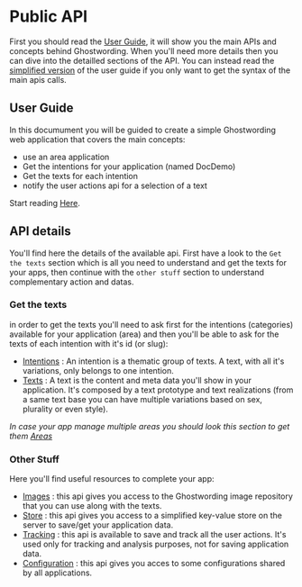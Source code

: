 # Public API

First you should read the [User Guide](UserGuide/user_guide.md), it will show you the main APIs 
and concepts behind Ghostwording. When you'll need more details then you can dive into
the detailled sections of the API. You can instead read the [simplified version](UserGuide/user_guide_simple.md) of the user guide if you only want to get the syntax of the main apis calls.

## User Guide

In this documument you will be guided to create a simple Ghostwording web application
that covers the main concepts:

  * use an area application
  * Get the intentions for your application (named DocDemo)
  * Get the texts for each intention
  * notify the user actions api for a selection of a text

Start reading [Here](UserGuide/user_guide.md).

## API details

You'll find here the details of the available api. First have a look to the `Get the texts` section which is all you need to 
understand and get the texts for your apps, then continue with the `other stuff` section to understand complementary action and datas.

### Get the texts 

in order to get the texts you'll need to ask first for the intentions (categories) available for your application (area) and then you'll be able to ask for the texts of each intention with it's id (or slug):

- [Intentions](Sections/intention.md) : An intention is a thematic group of texts. A 
text, with all it's variations, only belongs to one intention.
- [Texts](Sections/texts.md) : A text is the content and meta data you'll 
show in your application. It's composed by a text prototype and text realizations 
(from a same text base you can have multiple variations based on sex, plurality or 
even style).


_In case your app manage multiple areas you should look this section to get them [Areas](Sections/areas.md)_


### Other Stuff

Here you'll find useful resources to complete your app:

- [Images](Sections/images_and_medias.md) : this api gives you access to 
the Ghostwording image repository that you can use along with the texts. 
- [Store](Sections/store.md) : this api gives you access to a simplified key-value
store on the server to save/get your application data.
- [Tracking](Sections/useractions.md) : this api is available to save and track all
the user actions. It's used only for tracking and analysis purposes, not for saving 
application data.
- [Configuration](Sections/configuration.md) : this api gives you acces to some configurations shared by all applications.




